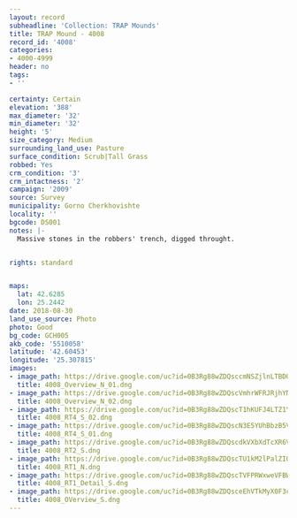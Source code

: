 ```yaml
---
layout: record
subheadline: 'Collection: TRAP Mounds'
title: TRAP Mound - 4008
record_id: '4008'
categories:
- 4000-4999
header: no
tags:
- ''

certainty: Certain
elevation: '388'
max_diameter: '32'
min_diameter: '32'
height: '5'
size_category: Medium
surrounding_land_use: Pasture
surface_condition: Scrub|Tall Grass
robbed: Yes
crm_condition: '3'
crm_intactness: '2'
campaign: '2009'
source: Survey
municipality: Gorno Cherkhovishte
locality: ''
bgcode: DS001
notes: |-
  Massive stones in the robbers' trench, digged throught.


rights: standard


maps:
  lat: 42.6285
  lon: 25.2442
date: 2018-08-30
land_use_source: Photo
photo: Good
bg_code: GCH005
akb_code: '5510058'
latitude: '42.60453'
longitude: '25.307815'
images:
- image_path: https://drive.google.com/uc?id=0B3Rg88wZDQsccmNSZjlnLTBDQ0E
  title: 4008_Overview_N_01.dng
- image_path: https://drive.google.com/uc?id=0B3Rg88wZDQscVmhrWFRJRjhYNE0
  title: 4008_Overview_N_02.dng
- image_path: https://drive.google.com/uc?id=0B3Rg88wZDQscT1hKUFJ4LTZ1YVE
  title: 4008_RT4_S_02.dng
- image_path: https://drive.google.com/uc?id=0B3Rg88wZDQscN3E5YUhBbzB5VTg
  title: 4008_RT4_S_01.dng
- image_path: https://drive.google.com/uc?id=0B3Rg88wZDQscdkVXbXdTcXR6VjA
  title: 4008_RT2_S.dng
- image_path: https://drive.google.com/uc?id=0B3Rg88wZDQscTU1kM2lPalZIQVE
  title: 4008_RT1_N.dng
- image_path: https://drive.google.com/uc?id=0B3Rg88wZDQscTVFPRWxweVFBWms
  title: 4008_RT1_Detail_S.dng
- image_path: https://drive.google.com/uc?id=0B3Rg88wZDQsceEhVTkMyX0F3cGM
  title: 4008_OVerview_S.dng
---
```

